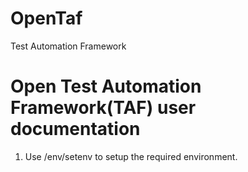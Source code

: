 # OpenTaf
Test Automation Framework

# Open Test Automation Framework(TAF) user documentation
1. Use <OpenTafDir>/env/setenv to setup the required environment.
